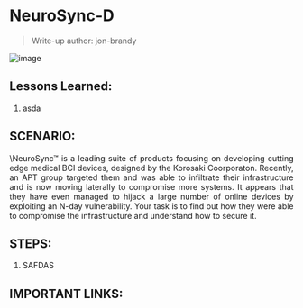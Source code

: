 # NeuroSync-D
> Write-up author: jon-brandy

![image](https://github.com/user-attachments/assets/c210c0a7-2e5f-4a7d-9e61-19bdcb87b680)


## Lessons Learned:
1. asda

## SCENARIO:
<p align="justify">\NeuroSync™ is a leading suite of products focusing on developing cutting edge medical BCI devices, designed by the Korosaki Coorporaton. Recently, an APT group targeted them and was able to infiltrate their infrastructure and is now moving laterally to compromise more systems. It appears that they have even managed to hijack a large number of online devices by exploiting an N-day vulnerability. Your task is to find out how they were able to compromise the infrastructure and understand how to secure it.</p>

## STEPS:
1. SAFDAS

## IMPORTANT LINKS:

```

```
